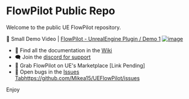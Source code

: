 # FlowPilot Public Repo
Welcome to the public UE FlowPilot repository. 

🎥 Small Demo Video | [FlowPilot - UnrealEngine Plugin / Demo 1](https://www.youtube.com/watch?v=JAw-UT-Is3Y)
[![image](https://github.com/Mikea15/UEFlowPilot/assets/1379861/6477ae2d-a752-430a-9fcd-fa69457f064d)](https://www.youtube.com/watch?v=JAw-UT-Is3Y)


- 📃 Find all the documentation in the [Wiki](https://github.com/Mikea15/UEFlowPilot/wiki)
- 🗨️ Join the [discord for support](https://discord.gg/Qhh6wYyE)
- 🏪 Grab FlowPilot on UE's Marketplace [Link Pending]
- 🐜 Open bugs in the [Issues Tab](https://github.com/Mikea15/UEFlowPilot/issues)https://github.com/Mikea15/UEFlowPilot/issues

Enjoy
